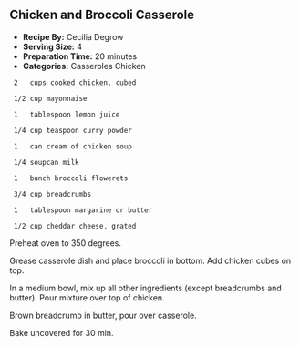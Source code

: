 ## Chicken and Broccoli Casserole
* **Recipe By:** Cecilia Degrow
* **Serving Size:** 4
* **Preparation Time:** 20 minutes
* **Categories:** Casseroles Chicken

```
 2   cups cooked chicken, cubed

 1/2 cup mayonnaise

 1   tablespoon lemon juice

 1/4 cup teaspoon curry powder

 1   can cream of chicken soup

 1/4 soupcan milk

 1   bunch broccoli flowerets

 3/4 cup breadcrumbs

 1   tablespoon margarine or butter

 1/2 cup cheddar cheese, grated
```

Preheat oven to 350 degrees.

Grease casserole dish and place broccoli in bottom. Add chicken cubes on top.

In a medium bowl, mix up all other ingredients (except breadcrumbs and butter).
Pour mixture over top of chicken.

Brown breadcrumb in butter, pour over casserole.

Bake uncovered for 30 min.
